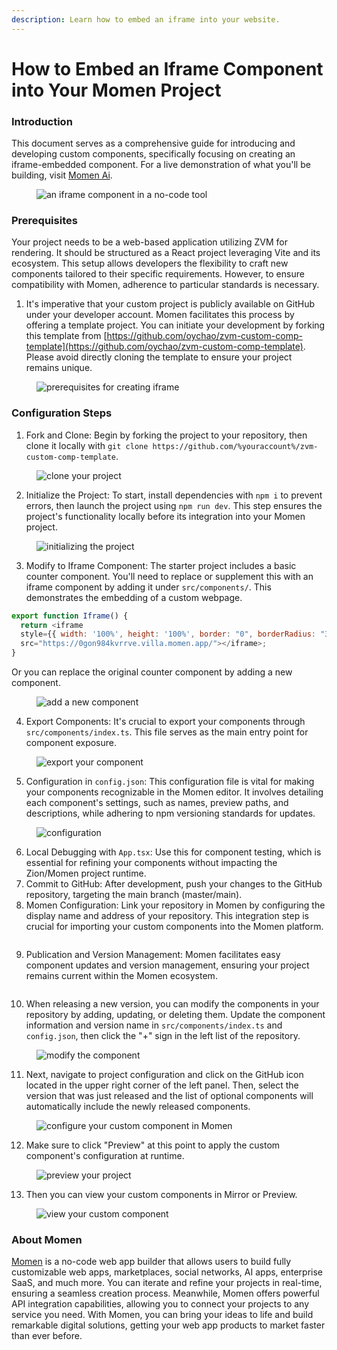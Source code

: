 ```yaml
---
description: Learn how to embed an iframe into your website.
---
```


# How to Embed an Iframe Component into Your Momen Project

### Introduction

This document serves as a comprehensive guide for introducing and developing custom components, specifically focusing on creating an iframe-embedded component. For a live demonstration of what you'll be building, visit [Momen Ai](https://momen.app/ai).

<figure><img src="../.gitbook/assets/1 (32).png" alt="an iframe component in a no-code tool"><figcaption></figcaption></figure>

### Prerequisites

Your project needs to be a web-based application utilizing ZVM for rendering. It should be structured as a React project leveraging Vite and its ecosystem. This setup allows developers the flexibility to craft new components tailored to their specific requirements. However, to ensure compatibility with Momen, adherence to particular standards is necessary.

1. It's imperative that your custom project is publicly available on GitHub under your developer account. Momen facilitates this process by offering a template project. You can initiate your development by forking this template from [https://github.com/oychao/zvm-custom-comp-template](https://github.com/oychao/zvm-custom-comp-template). Please avoid directly cloning the template to ensure your project remains unique.

<figure><img src="../.gitbook/assets/2 (27).png" alt="prerequisites for creating iframe"><figcaption></figcaption></figure>

### Configuration Steps

1. Fork and Clone: Begin by forking the project to your repository, then clone it locally with `git clone https://github.com/%youraccount%/zvm-custom-comp-template`.

<figure><img src="../.gitbook/assets/3 (20).png" alt="clone your project"><figcaption></figcaption></figure>

2. Initialize the Project: To start, install dependencies with `npm i` to prevent errors, then launch the project using `npm run dev`. This step ensures the project's functionality locally before its integration into your Momen project.

<figure><img src="../.gitbook/assets/4 (1).gif" alt="initializing the project"><figcaption></figcaption></figure>

3. Modify to Iframe Component: The starter project includes a basic counter component. You'll need to replace or supplement this with an iframe component by adding it under `src/components/`. This demonstrates the embedding of a custom webpage.

```javascript
export function Iframe() {
  return <iframe 
  style={{ width: '100%', height: '100%', border: "0", borderRadius: "30px" }} 
  src="https://0gon984kvrrve.villa.momen.app/"></iframe>;
}
```

Or you can replace the original counter component by adding a new component.

<figure><img src="../.gitbook/assets/5 (13).png" alt="add a new component"><figcaption></figcaption></figure>

4. Export Components: It's crucial to export your components through `src/components/index.ts`. This file serves as the main entry point for component exposure.

<figure><img src="../.gitbook/assets/6 (12).png" alt="export your component"><figcaption></figcaption></figure>

5. Configuration in `config.json`: This configuration file is vital for making your components recognizable in the Momen editor. It involves detailing each component's settings, such as names, preview paths, and descriptions, while adhering to npm versioning standards for updates.

<figure><img src="../.gitbook/assets/7 (8).png" alt="configuration"><figcaption></figcaption></figure>

6. Local Debugging with `App.tsx`: Use this for component testing, which is essential for refining your components without impacting the Zion/Momen project runtime.
7. Commit to GitHub: After development, push your changes to the GitHub repository, targeting the main branch (master/main).
8. Momen Configuration: Link your repository in Momen by configuring the display name and address of your repository. This integration step is crucial for importing your custom components into the Momen platform.

<figure><img src="../.gitbook/assets/8 (6).png" alt=""><figcaption></figcaption></figure>

9. Publication and Version Management: Momen facilitates easy component updates and version management, ensuring your project remains current within the Momen ecosystem.

<figure><img src="../.gitbook/assets/9 (5).png" alt=""><figcaption></figcaption></figure>

10. When releasing a new version, you can modify the components in your repository by adding, updating, or deleting them. Update the component information and version name in `src/components/index.ts` and `config.json`, then click the "+" sign in the left list of the repository.

<figure><img src="../.gitbook/assets/10 (4).png" alt="modify the component"><figcaption></figcaption></figure>

11. Next, navigate to project configuration and click on the GitHub icon located in the upper right corner of the left panel. Then, select the version that was just released and the list of optional components will automatically include the newly released components.

<figure><img src="../.gitbook/assets/11 (3).png" alt="configure your custom component in Momen"><figcaption></figcaption></figure>

12. Make sure to click "Preview" at this point to apply the custom component's configuration at runtime.

<figure><img src="../.gitbook/assets/12 (3).png" alt="preview your project"><figcaption></figcaption></figure>

13. Then you can view your custom components in Mirror or Preview.

<figure><img src="../.gitbook/assets/13 (2).png" alt="view your custom component"><figcaption></figcaption></figure>

### About Momen

[Momen](https://momen.app/?channel=blog-about) is a no-code web app builder that allows users to build fully customizable web apps, marketplaces, social networks, AI apps, enterprise SaaS, and much more. You can iterate and refine your projects in real-time, ensuring a seamless creation process. Meanwhile, Momen offers powerful API integration capabilities, allowing you to connect your projects to any service you need. With Momen, you can bring your ideas to life and build remarkable digital solutions, getting your web app products to market faster than ever before.
